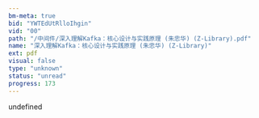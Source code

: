 ```yaml
---
bm-meta: true
bid: "YWTEdUtRlloIhgin"
vid: "00"
path: "/中间件/深入理解Kafka：核心设计与实践原理 (朱忠华) (Z-Library).pdf"
name: "深入理解Kafka：核心设计与实践原理 (朱忠华) (Z-Library)"
ext: pdf
visual: false
type: "unknown"
status: "unread"
progress: 173
---
```

undefined